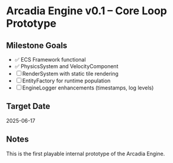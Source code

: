 # Arcadia Engine v0.1 – Core Loop Prototype

## Milestone Goals
- ✅ ECS Framework functional
- ✅ PhysicsSystem and VelocityComponent
- ☐ RenderSystem with static tile rendering
- ☐ EntityFactory for runtime population
- ☐ EngineLogger enhancements (timestamps, log levels)

## Target Date
2025-06-17

## Notes
This is the first playable internal prototype of the Arcadia Engine.